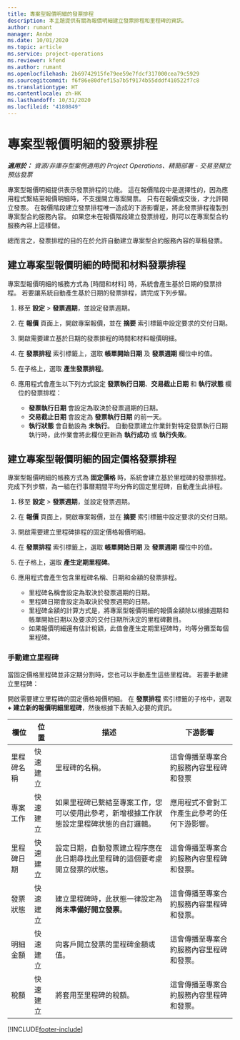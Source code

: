 ```yaml
---
title: 專案型報價明細的發票排程
description: 本主題提供有關為報價明細建立發票排程和里程碑的資訊。
author: rumant
manager: Annbe
ms.date: 10/01/2020
ms.topic: article
ms.service: project-operations
ms.reviewer: kfend
ms.author: rumant
ms.openlocfilehash: 2b69742915fe79ee59e7fdcf317000cea79c5929
ms.sourcegitcommit: f6f86e80dfef15a7b5f9174b55dddf410522f7c8
ms.translationtype: HT
ms.contentlocale: zh-HK
ms.lasthandoff: 10/31/2020
ms.locfileid: "4180849"
---
```

# <a name="invoice-schedules-on-project-based-quote-lines"></a>專案型報價明細的發票排程

_**適用於：** 資源/非庫存型案例適用的 Project Operations、精簡部署 - 交易至開立預估發票_

專案型報價明細提供表示發票排程的功能。 這在報價階段中是選擇性的，因為應用程式繫結至報價明細時，不支援開立專案開票。 只有在報價成交後，才允許開立發票。 在報價階段建立發票排程唯一造成的下游影響是，將此發票排程複製到專案型合約服務內容。 如果您未在報價階段建立發票排程，則可以在專案型合約服務內容上這樣做。

總而言之，發票排程的目的在於允許自動建立專案型合約服務內容的草稿發票。 

## <a name="create-a-time-and-material-invoice-schedule-for-a-project-based-quote-line"></a>建立專案型報價明細的時間和材料發票排程

專案型報價明細的帳務方式為 [時間和材料] 時，系統會產生基於日期的發票排程。 若要讓系統自動產生基於日期的發票排程，請完成下列步驟。

1. 移至 **設定** > **發票週期**，並設定發票週期。
2. 在 **報價** 頁面上，開啟專案報價，並在 **摘要** 索引標籤中設定要求的交付日期。
3. 開啟需要建立基於日期的發票排程的時間和材料報價明細。 
4. 在 **發票排程** 索引標籤上，選取 **帳單開始日期** 及 **發票週期** 欄位中的值。 
5. 在子格上，選取 **產生發票排程**。
6. 應用程式會產生以下列方式設定 **發票執行日期**、**交易截止日期** 和 **執行狀態** 欄位的發票排程：

    - **發票執行日期** 會設定為取決於發票週期的日期。
    - **交易截止日期** 會設定為 **發票執行日期** 的前一天。
    - **執行狀態** 會自動設為 **未執行**。 自動發票建立作業針對特定發票執行日期執行時，此作業會將此欄位更新為 **執行成功** 或 **執行失敗**。

## <a name="create-a-fixed-price-invoice-schedule-for-a-project-based-quote-line"></a>建立專案型報價明細的固定價格發票排程

專案型報價明細的帳務方式為 **固定價格** 時，系統會建立基於里程碑的發票排程。 完成下列步驟，為一組在行事曆期間平均分佈的固定里程碑，自動產生此排程。

1. 移至 **設定** > **發票週期**，並設定發票週期。
2. 在 **報價** 頁面上，開啟專案報價，並在 **摘要** 索引標籤中設定要求的交付日期。
3. 開啟需要建立里程碑排程的固定價格報價明細。 
4. 在 **發票排程** 索引標籤上，選取 **帳單開始日期** 及 **發票週期** 欄位中的值。 
5. 在子格上，選取 **產生定期里程碑**。
6. 應用程式會產生包含里程碑名稱、日期和金額的發票排程。

    - 里程碑名稱會設定為取決於發票週期的日期。
    - 里程碑日期會設定為取決於發票週期的日期。
    - 里程碑金額的計算方式是，將專案型報價明細的報價金額除以根據週期和帳單開始日期以及要求的交付日期所決定的里程碑數目。
    - 如果報價明細還有估計稅額，此值會產生定期里程碑時，均等分攤至每個里程碑。

### <a name="manually-create-milestones"></a>手動建立里程碑

當固定價格里程碑並非定期分割時，您也可以手動產生這些里程碑。 若要手動建立里程碑：

開啟需要建立里程碑的固定價格報價明細。 在 **發票排程** 索引標籤的子格中，選取 **+ 建立新的報價明細里程碑**，然後根據下表輸入必要的資訊。

| **欄位** | **位置** | **描述** | **下游影響** |
| --- | --- | --- | --- |
| 里程碑名稱 | 快速建立 | 里程碑的名稱。 | 這會傳播至專案合約服務內容里程碑和發票 |
| 專案工作 | 快速建立 | 如果里程碑已繫結至專案工作，您可以使用此參考，新增根據工作狀態設定里程碑狀態的自訂邏輯。 | 應用程式不會對工作產生此參考的任何下游影響。 |
| 里程碑日期 | 快速建立 | 設定日期，自動發票建立程序應在此日期尋找此里程碑的這個要考慮開立發票的狀態。 | 這會傳播至專案合約服務內容里程碑和發票。 |
| 發票狀態 | 快速建立 | 建立里程碑時，此狀態一律設定為 **尚未準備好開立發票**。 | 這會傳播至專案合約服務內容里程碑和發票。 |
| 明細金額 | 快速建立 | 向客戶開立發票的里程碑金額或值。 | 這會傳播至專案合約服務內容里程碑和發票。 |
| 稅額 | 快速建立 | 將套用至里程碑的稅額。 | 這會傳播至專案合約服務內容里程碑和發票。 |


[!INCLUDE[footer-include](../includes/footer-banner.md)]